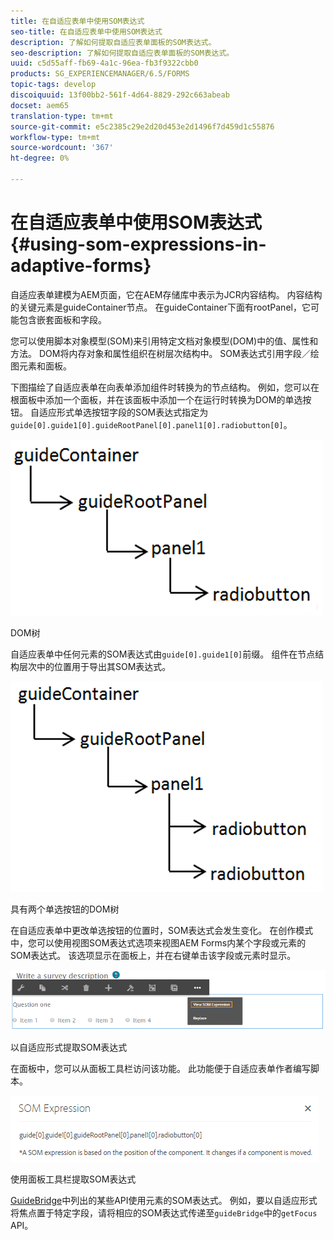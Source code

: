 ```yaml
---
title: 在自适应表单中使用SOM表达式
seo-title: 在自适应表单中使用SOM表达式
description: 了解如何提取自适应表单面板的SOM表达式。
seo-description: 了解如何提取自适应表单面板的SOM表达式。
uuid: c5d55aff-fb69-4a1c-96ea-fb3f9322cbb0
products: SG_EXPERIENCEMANAGER/6.5/FORMS
topic-tags: develop
discoiquuid: 13f00bb2-561f-4d64-8829-292c663abeab
docset: aem65
translation-type: tm+mt
source-git-commit: e5c2385c29e2d20d453e2d1496f7d459d1c55876
workflow-type: tm+mt
source-wordcount: '367'
ht-degree: 0%

---
```



# 在自适应表单中使用SOM表达式{#using-som-expressions-in-adaptive-forms}

自适应表单建模为AEM页面，它在AEM存储库中表示为JCR内容结构。 内容结构的关键元素是guideContainer节点。 在guideContainer下面有rootPanel，它可能包含嵌套面板和字段。

您可以使用脚本对象模型(SOM)来引用特定文档对象模型(DOM)中的值、属性和方法。 DOM将内存对象和属性组织在树层次结构中。 SOM表达式引用字段／绘图元素和面板。

下图描绘了自适应表单在向表单添加组件时转换为的节点结构。 例如，您可以在根面板中添加一个面板，并在该面板中添加一个在运行时转换为DOM的单选按钮。 自适应形式单选按钮字段的SOM表达式指定为`guide[0].guide1[0].guideRootPanel[0].panel1[0].radiobutton[0]`。

![DOM树](assets/hierarchy.png)

DOM树

自适应表单中任何元素的SOM表达式由`guide[0].guide1[0]`前缀。 组件在节点结构层次中的位置用于导出其SOM表达式。

![具有两个单选按钮的DOM树](assets/hierarchy_radio_button.png)

具有两个单选按钮的DOM树

在自适应表单中更改单选按钮的位置时，SOM表达式会发生变化。 在创作模式中，您可以使用视图SOM表达式选项来视图AEM Forms内某个字段或元素的SOM表达式。 该选项显示在面板上，并在右键单击该字段或元素时显示。

![以自适应形式提取SOM表达式](assets/som-expressions.png)

以自适应形式提取SOM表达式

在面板中，您可以从面板工具栏访问该功能。 此功能便于自适应表单作者编写脚本。

![使用面板工具栏提取SOM表达式](assets/som-expression.png)

使用面板工具栏提取SOM表达式

[GuideBridge](https://helpx.adobe.com/aem-forms/6/javascript-api/GuideBridge.html)中列出的某些API使用元素的SOM表达式。 例如，要以自适应形式将焦点置于特定字段，请将相应的SOM表达式传递至`guideBridge`中的`getFocus` API。
